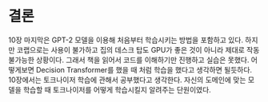 # 결론
10장 마지막은 GPT-2 모델을 이용해 처음부터 학습시키는 방법을 포함하고 있다. 하지만 코랩으로는 사용이 불가하고 집의 데스크 탑도 GPU가 좋은 것이 아니라 제대로 작동 불가능한 상황이다.
그래서 책을 읽어서 코드를 이해하기만 진행하고 실습은 못했다.
어떻게보면 Decision Transformer를 했을 때 처럼 학습을 했다고 생각하면 될듯하다.
10장에서는 토크나이저 학습에 관해서 공부했다고 생각한다. 자신의 도메인에 맞는 모델을 학습할 때
토크나이저를 어떻게 학습시킬지 알려주는 단원이였다.
